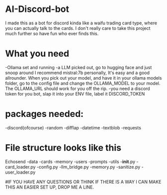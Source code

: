 # AI-Discord-bot
I made this as a bot for discord kinda like a waifu trading card type, where you can actually talk to the cards. I don't really care to take this project much further so have fun who ever finds this.
# What you need
-Ollama set and running
-a LLM picked out, go to hugging face and just snoop around I recommend mistral:7b personally, It's easy and a good allrounder. When you pick out your model, and have it in your ollama models folder, go to the config file and change the OLLAMA_MODEL to your model. The OLLAMA_URL should work for you off the rip.
-you need a discord token for you bot, slap it into your ENV file, label it DISCORD_TOKEN
# packages needed:
-discord(ofcourse)
-random
-difflap
-datetime
-textblob
-requests
# File structure looks like this
Echosend
 -data
   -cards
   -memory
   -users
 -prompts
 -utils
  -__init__.py
  -card_loader.py
  -config.py
  -llm_bridge.py
  -memory.py
  -sanitize.py
  -user_loader.py

#IF YOU HAVE ANY QUESTIONS OR THINK IF THERE IS A WAY I CAN MAKE THIS AN EASIER SET UP, DROP ME A LINE.
